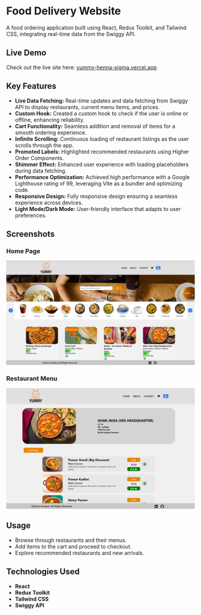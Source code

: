 # Food Delivery Website

A food ordering application built using React, Redux Toolkit, and Tailwind CSS, integrating real-time data from the Swiggy API.

## Live Demo
Check out the live site here: [yummy-henna-sigma.vercel.app](https://yummy-henna-sigma.vercel.app/)


## Key Features

- **Live Data Fetching:** Real-time updates and data fetching from Swiggy API to display restaurants, current menu items, and prices.
- **Custom Hook:** Created a custom hook to check if the user is online or offline, enhancing reliability.
- **Cart Functionality:** Seamless addition and removal of items for a smooth ordering experience.
- **Infinite Scrolling:** Continuous loading of restaurant listings as the user scrolls through the app.
- **Promoted Labels:** Highlighted recommended restaurants using Higher Order Components.
- **Shimmer Effect:** Enhanced user experience with loading placeholders during data fetching.
- **Performance Optimization:** Achieved high performance with a Google Lighthouse rating of 99, leveraging Vite as a bundler and optimizing code.
- **Responsive Design:** Fully responsive design ensuring a seamless experience across devices.
- **Light Mode/Dark Mode:** User-friendly interface that adapts to user preferences.

## Screenshots

### Home Page
![Home Page](screenshots/app1.png)

### Restaurant Menu
![Restaurant Menu](screenshots/app2.png)


## Usage

- Browse through restaurants and their menus.
- Add items to the cart and proceed to checkout.
- Explore recommended restaurants and new arrivals.

## Technologies Used

- **React**
- **Redux Toolkit**
- **Tailwind CSS**
- **Swiggy API**

